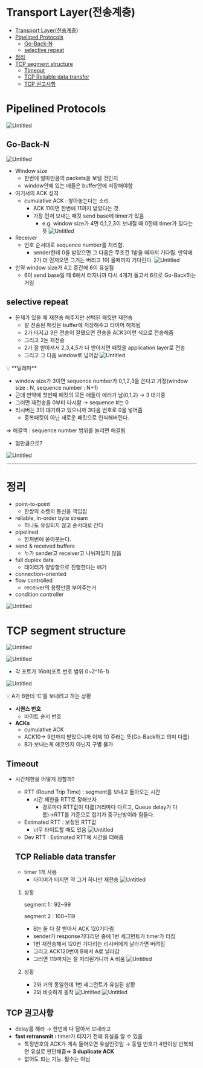 # Transport Layer(전송계층)

- [Transport Layer(전송계층)](#transport-layer전송계층)
- [Pipelined Protocols](#pipelined-protocols)
  - [Go-Back-N](#go-back-n)
  - [selective repeat](#selective-repeat)
- [정리](#정리)
- [TCP segment structure](#tcp-segment-structure)
  - [Timeout](#timeout)
  - [TCP Reliable data transfer](#tcp-reliable-data-transfer)
  - [TCP 권고사항](#tcp-권고사항)

# Pipelined Protocols

![Untitled](<Transport Layer(전송계층) 2f4789b102664cbda0ad696c6395d8ed/Untitled.png>)

## Go-Back-N

![Untitled](<Transport Layer(전송계층) 2f4789b102664cbda0ad696c6395d8ed/Untitled 1.png>)

- Window size
  - 한번에 얼마만큼의 packets을 보낼 것인지
  - window안에 있는 애들은 buffer안에 저장해야함
- 여기서의 ACK 성격
  - cumulative ACK : 쌓아놓는다는 소리.
    - ACK 11이면 한번에 11까지 받았다는 것.
    - 가장 먼저 보내는 패킷 send base에 timer가 있음
      - e.g. window size가 4면 0,1,2,3이 보내질 때 0한테 timer가 있다는 뜻
        ![Untitled](<Transport Layer(전송계층) 2f4789b102664cbda0ad696c6395d8ed/Untitled 2.png>)
- Receiver
  - 번호 순서대로 sequence number를 처리함.
    - sender한테 0을 받았으면 그 다음은 무조건 1받을 때까지 기다림. 만약에 2가 더 먼저오면 그거는 버리고 1이 올때까지 기다린다.
      ![Untitled](<Transport Layer(전송계층) 2f4789b102664cbda0ad696c6395d8ed/Untitled 3.png>)
- 만약 window size가 4고 중간에 6이 유실됨
  - 6이 send base일 때 6에서 터지니까 다시 4개가 돌고서 6으로 Go-Back하는 거임

## selective repeat

- 문제가 있을 때 재전송 해주지만 선택된 패킷만 재전송
  - 잘 전송된 패킷은 buffer에 저장해주고 타이머 해제됨
  - 2가 터지고 3은 전송이 잘됐으면 전송을 ACK3이런 식으로 전송해줌
  - 그리고 2는 재전송
  - 2가 잘 받아져서 2,3,4,5가 다 받아지면 패킷을 application layer로 전송
  - 그리고 그 다음 window로 넘어감
    ![Untitled](<Transport Layer(전송계층) 2f4789b102664cbda0ad696c6395d8ed/Untitled 4.png>)

<aside>
💡 **딜레마**

</aside>

- window size가 3이면 sequence number가 0,1,2,3을 쓴다고 가정(window size : N, sequence number : N+1)
- 근데 만약에 첫번째 패킷의 모든 애들이 에러가 남(0,1,2) → 3 대기중
- 그러면 재전송을 0부터 다시함 → sequence #는 0
- 리시버는 3이 대기하고 있으니까 3다음 번호로 0을 넣어줌
  - 중복패킷이 아닌 새로운 패킷으로 인식해버린다.

⇒ 해결책 : sequence number 범위를 늘리면 해결됨

- 얼만큼으로?

![Untitled](<Transport Layer(전송계층) 2f4789b102664cbda0ad696c6395d8ed/Untitled 5.png>)

---

# 정리

- point-to-point
  - 한쌍의 소켓의 통신을 책임짐
- reliable, in-order byte stream
  - 하나도 유실되지 않고 순서대로 간다
- pipelined
  - 한꺼번에 쏟아붓는다.
- send & received buffers
  - 누가 sender고 receiver고 나눠져있지 않음
- full duplex data
  - 데이터가 양방향으로 진행한다는 얘기
- connection-oriented
- flow controlled
  - receiver의 용량만큼 부어주는거
- condition controller

![Untitled](<Transport Layer(전송계층) 2f4789b102664cbda0ad696c6395d8ed/Untitled 6.png>)

# TCP segment structure

![Untitled](<Transport Layer(전송계층) 2f4789b102664cbda0ad696c6395d8ed/Untitled 7.png>)

![Untitled](<Transport Layer(전송계층) 2f4789b102664cbda0ad696c6395d8ed/Untitled 8.png>)

- 각 포트가 16bit(포트 번호 범위 0~2^16-1)

![Untitled](<Transport Layer(전송계층) 2f4789b102664cbda0ad696c6395d8ed/Untitled 9.png>)

<aside>
💡 A가 B한테 ‘C’를 보내려고 하는 상황

</aside>

- **시퀀스 번호**
  - 바이트 순서 번호
- **ACKs**
  - cumulative ACK
  - ACK10→ 9번까지 받았으니까 이제 10 주라는 뜻(Go-Back하고 의미 다름)
  - B가 보내는게 에코인지 아닌지 구별 불가

## Timeout

- 시간제한을 어떻게 정할까?

  - RTT (Round Trip Time) : segment를 보내고 돌아오는 시간
    - 시간 제한을 RTT로 정해보자
      - 경로마다 RTT값이 다름(거리마다 다르고, Queue delay가 다름)→RTT를 기준으로 잡기가 중구난방이라 힘들다.
  - Estimated RTT : 보정된 RTT값
    - 너무 타이트할 때도 있음
      ![Untitled](<Transport Layer(전송계층) 2f4789b102664cbda0ad696c6395d8ed/Untitled 10.png>)
  - Dev RTT : Estimated RTT에 시간을 더해줌

  ## TCP Reliable data transfer

  - timer 1개 사용
    - 타이머가 터지면 딱 그거 하나만 재전송
      ![Untitled](<Transport Layer(전송계층) 2f4789b102664cbda0ad696c6395d8ed/Untitled 11.png>)

  1. 상황

     segment 1 : 92~99

     segment 2 : 100~119

     - B는 둘 다 잘 받아서 ACK 120기다림
     - sender가 response기다리던 중에 1번 세그먼트가 timer가 터짐
     - 1번 재전송해서 120번 기다리는 리시버에게 날라가면 버려짐
     - 그리고 ACK120번이 B에서 A로 날라감
     - 그러면 119까지는 잘 처리된거니까 A 비움
       ![Untitled](<Transport Layer(전송계층) 2f4789b102664cbda0ad696c6395d8ed/Untitled 12.png>)

  1. 상황
     - 2와 거의 동일한데 1번 세그먼트가 유실된 상황
     - 2와 비슷하게 동작
       ![Untitled](<Transport Layer(전송계층) 2f4789b102664cbda0ad696c6395d8ed/Untitled 13.png>)
       ![Untitled](<Transport Layer(전송계층) 2f4789b102664cbda0ad696c6395d8ed/Untitled 14.png>)

## TCP 권고사항

- delay를 해라 → 한번에 다 담아서 보내라고
- **fast retransmit :** timer가 터지기 전에 유실을 알 수 있음
  - 특정번호의 ACK가 계속 들어오면 유실인것임 → 동일 번호가 4번이상 반복되면 유실로 판단해줌⇒ **3 duplicate ACK**
  - 없어도 되는 기능. 필수는 아님
